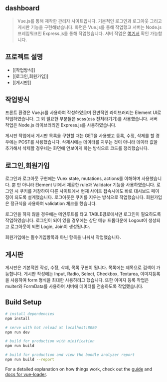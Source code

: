 ## dashboard

> Vue.js를 통해 제작한 관리자 사이트입니다.
기본적인 로그인과 로그아웃 그리고 게시판 기능을 구현해놨습니다.
화면은 Vue.js를 통해 작업했고 서버는 Node.js 프레임워크인 Express.js를 통해 작업했습니다.
서버 작업은 [여기서](https://github.com/heeyounggoo/vue-dashboard-node) 확인 가능합니다.

## 프로젝트 설명
* [[작업방식]]
* [[로그인,회원가입]]
* [[게시판]]


## 작업방식
프론트 환경은 Vue.js를 사용하여 작성하였으며 전반적인 라이브러리는 Element UI로 작업하였습니다. 그 외 필요한 부분들은 scss(css 전처라기기)를 사용했습니다. 서버 작업은 Node.js 라이브러리인 Express.js를 사용하였습니다. 

게시판 작업에서 게시판 목록을 구현할 때는 GET을 사용했고 등록, 수정, 삭제를 할 경우에는 POST를 사용했습니다. 삭제시에는 데이터를 지우는 것이 아니라 데이터 값을 추가해서 삭제할 경우네는 화면에 안보이게 하는 방식으로 코드를 정리했습니다.


## 로그인,회원가입
로그인과 로그아웃 구현에는 Vuex state, mutations, actions를 이해하며 사용했습니다. 뿐 만 아니라 Element UI에서 제공한 rule과 Validator 기능을 사용하였습니다. 로그인 시 쿠키를 저장하여 다른 사이트에서 현재 사이트 접속시에도 바로 대시보드 페이징이 되도록 설계했습니다. 로그아웃은 쿠키를 지우는 방식으로 작업했습니다. 회원가입은 정규식을 사용하여 validation 체크를 했습니다.

로그인을 하지 않을 경우에는 메인루트를 타고 TABLE경로에서만 로그인이 필요하도록 작업하였습니다.
로그인이 되어 있을 경우에는 상단 메뉴 드롭다운에 Logout이 생성되고 로그아웃이 되면 Login, Join이 생성됩니다.

회원가입에는 필수기입항목과 아닌 항목을 나눠서 작업했습니다. 


## 게시판
게시판은 기본적인 작성, 수정, 삭제, 목록 구현이 됩니다. 목록에는 제목으로 검색이 가능합니다. 게시판 작성에는 Input, Radio, Select, Checkbox, Textarea, 이미지등록을 사용하여 form 형식을 최대한 사용하려고 했습니다. 또한 이미지 등록 작업은 multer와 FormData를 사용하여 서버에 데이터를 전송하도록 작업했습니다.  


## Build Setup

``` bash
# install dependencies
npm install

# serve with hot reload at localhost:8080
npm run dev

# build for production with minification
npm run build

# build for production and view the bundle analyzer report
npm run build --report
```

For a detailed explanation on how things work, check out the [guide](http://vuejs-templates.github.io/webpack/) and [docs for vue-loader](http://vuejs.github.io/vue-loader).
